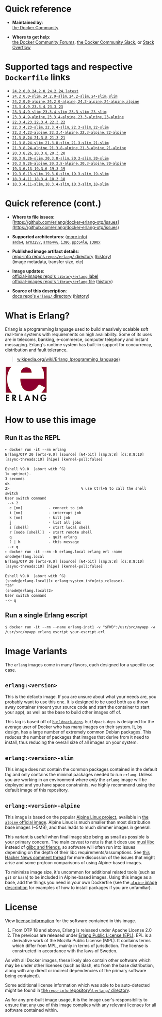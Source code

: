 <!--

********************************************************************************

WARNING:

    DO NOT EDIT "erlang/README.md"

    IT IS AUTO-GENERATED

    (from the other files in "erlang/" combined with a set of templates)

********************************************************************************

-->

# Quick reference

-	**Maintained by**:  
	[the Docker Community](https://github.com/erlang/docker-erlang-otp)

-	**Where to get help**:  
	[the Docker Community Forums](https://forums.docker.com/), [the Docker Community Slack](https://dockr.ly/slack), or [Stack Overflow](https://stackoverflow.com/search?tab=newest&q=docker)

# Supported tags and respective `Dockerfile` links

-	[`24.2.0.0`, `24.2.0`, `24.2`, `24`, `latest`](https://github.com/erlang/docker-erlang-otp/blob/407af60a4c9632099089ec32d6130d409cd39a25/24/Dockerfile)
-	[`24.2.0.0-slim`, `24.2.0-slim`, `24.2-slim`, `24-slim`, `slim`](https://github.com/erlang/docker-erlang-otp/blob/407af60a4c9632099089ec32d6130d409cd39a25/24/slim/Dockerfile)
-	[`24.2.0.0-alpine`, `24.2.0-alpine`, `24.2-alpine`, `24-alpine`, `alpine`](https://github.com/erlang/docker-erlang-otp/blob/407af60a4c9632099089ec32d6130d409cd39a25/24/alpine/Dockerfile)
-	[`23.3.4.9`, `23.3.4`, `23.3`, `23`](https://github.com/erlang/docker-erlang-otp/blob/4da7ece7ee92c265d5ae87d97686029fd070f319/23/Dockerfile)
-	[`23.3.4.9-slim`, `23.3.4-slim`, `23.3-slim`, `23-slim`](https://github.com/erlang/docker-erlang-otp/blob/4da7ece7ee92c265d5ae87d97686029fd070f319/23/slim/Dockerfile)
-	[`23.3.4.9-alpine`, `23.3.4-alpine`, `23.3-alpine`, `23-alpine`](https://github.com/erlang/docker-erlang-otp/blob/4da7ece7ee92c265d5ae87d97686029fd070f319/23/alpine/Dockerfile)
-	[`22.3.4.23`, `22.3.4`, `22.3`, `22`](https://github.com/erlang/docker-erlang-otp/blob/4da7ece7ee92c265d5ae87d97686029fd070f319/22/Dockerfile)
-	[`22.3.4.23-slim`, `22.3.4-slim`, `22.3-slim`, `22-slim`](https://github.com/erlang/docker-erlang-otp/blob/4da7ece7ee92c265d5ae87d97686029fd070f319/22/slim/Dockerfile)
-	[`22.3.4.23-alpine`, `22.3.4-alpine`, `22.3-alpine`, `22-alpine`](https://github.com/erlang/docker-erlang-otp/blob/4da7ece7ee92c265d5ae87d97686029fd070f319/22/alpine/Dockerfile)
-	[`21.3.8.24`, `21.3.8`, `21.3`, `21`](https://github.com/erlang/docker-erlang-otp/blob/563db88eea30a7ae5bc5aea6643b6b186a555c35/21/Dockerfile)
-	[`21.3.8.24-slim`, `21.3.8-slim`, `21.3-slim`, `21-slim`](https://github.com/erlang/docker-erlang-otp/blob/563db88eea30a7ae5bc5aea6643b6b186a555c35/21/slim/Dockerfile)
-	[`21.3.8.24-alpine`, `21.3.8-alpine`, `21.3-alpine`, `21-alpine`](https://github.com/erlang/docker-erlang-otp/blob/563db88eea30a7ae5bc5aea6643b6b186a555c35/21/alpine/Dockerfile)
-	[`20.3.8.26`, `20.3.8`, `20.3`, `20`](https://github.com/erlang/docker-erlang-otp/blob/abfd637ea53fff8814eee01f865a88d8b4c21c57/20/Dockerfile)
-	[`20.3.8.26-slim`, `20.3.8-slim`, `20.3-slim`, `20-slim`](https://github.com/erlang/docker-erlang-otp/blob/84d8c156c9b582708c69107131834dc7fc61c0c4/20/slim/Dockerfile)
-	[`20.3.8.26-alpine`, `20.3.8-alpine`, `20.3-alpine`, `20-alpine`](https://github.com/erlang/docker-erlang-otp/blob/abfd637ea53fff8814eee01f865a88d8b4c21c57/20/alpine/Dockerfile)
-	[`19.3.6.13`, `19.3.6`, `19.3`, `19`](https://github.com/erlang/docker-erlang-otp/blob/abfd637ea53fff8814eee01f865a88d8b4c21c57/19/Dockerfile)
-	[`19.3.6.13-slim`, `19.3.6-slim`, `19.3-slim`, `19-slim`](https://github.com/erlang/docker-erlang-otp/blob/84d8c156c9b582708c69107131834dc7fc61c0c4/19/slim/Dockerfile)
-	[`18.3.4.11`, `18.3.4`, `18.3`, `18`](https://github.com/erlang/docker-erlang-otp/blob/e91894d9d9c3651382834b77978a05fa057338fb/18/Dockerfile)
-	[`18.3.4.11-slim`, `18.3.4-slim`, `18.3-slim`, `18-slim`](https://github.com/erlang/docker-erlang-otp/blob/e91894d9d9c3651382834b77978a05fa057338fb/18/slim/Dockerfile)

# Quick reference (cont.)

-	**Where to file issues**:  
	[https://github.com/erlang/docker-erlang-otp/issues](https://github.com/erlang/docker-erlang-otp/issues)

-	**Supported architectures**: ([more info](https://github.com/docker-library/official-images#architectures-other-than-amd64))  
	[`amd64`](https://hub.docker.com/r/amd64/erlang/), [`arm32v7`](https://hub.docker.com/r/arm32v7/erlang/), [`arm64v8`](https://hub.docker.com/r/arm64v8/erlang/), [`i386`](https://hub.docker.com/r/i386/erlang/), [`ppc64le`](https://hub.docker.com/r/ppc64le/erlang/), [`s390x`](https://hub.docker.com/r/s390x/erlang/)

-	**Published image artifact details**:  
	[repo-info repo's `repos/erlang/` directory](https://github.com/docker-library/repo-info/blob/master/repos/erlang) ([history](https://github.com/docker-library/repo-info/commits/master/repos/erlang))  
	(image metadata, transfer size, etc)

-	**Image updates**:  
	[official-images repo's `library/erlang` label](https://github.com/docker-library/official-images/issues?q=label%3Alibrary%2Ferlang)  
	[official-images repo's `library/erlang` file](https://github.com/docker-library/official-images/blob/master/library/erlang) ([history](https://github.com/docker-library/official-images/commits/master/library/erlang))

-	**Source of this description**:  
	[docs repo's `erlang/` directory](https://github.com/docker-library/docs/tree/master/erlang) ([history](https://github.com/docker-library/docs/commits/master/erlang))

# What is Erlang?

Erlang is a programming language used to build massively scalable soft real-time systems with requirements on high availability. Some of its uses are in telecoms, banking, e-commerce, computer telephony and instant messaging. Erlang's runtime system has built-in support for concurrency, distribution and fault tolerance.

> [wikipedia.org/wiki/Erlang_(programming_language)](https://en.wikipedia.org/wiki/Erlang_%28programming_language%29)

![logo](https://raw.githubusercontent.com/docker-library/docs/4144083772e02655d41aa10d6467aaf1e99fa77b/erlang/logo.png)

# How to use this image

## Run it as the REPL

```console
➸ docker run -it --rm erlang
Erlang/OTP 20 [erts-9.0] [source] [64-bit] [smp:8:8] [ds:8:8:10] [async-threads:10] [hipe] [kernel-poll:false]

Eshell V9.0  (abort with ^G)
1> uptime().
3 seconds
ok
2>                                 % use Ctrl+G to call the shell switch
User switch command
 --> ?
  c [nn]            - connect to job
  i [nn]            - interrupt job
  k [nn]            - kill job
  j                 - list all jobs
  s [shell]         - start local shell
  r [node [shell]]  - start remote shell
  q                 - quit erlang
  ? | h             - this message
 --> q
➸ docker run -it --rm -h erlang.local erlang erl -name snode@erlang.local
Erlang/OTP 20 [erts-9.0] [source] [64-bit] [smp:8:8] [ds:8:8:10] [async-threads:10] [hipe] [kernel-poll:false]

Eshell V9.0  (abort with ^G)
(snode@erlang.local)1> erlang:system_info(otp_release).
"20"
(snode@erlang.local)2>
User switch command
--> q
```

## Run a single Erlang escript

```console
$ docker run -it --rm --name erlang-inst1 -v "$PWD":/usr/src/myapp -w /usr/src/myapp erlang escript your-escript.erl
```

# Image Variants

The `erlang` images come in many flavors, each designed for a specific use case.

## `erlang:<version>`

This is the defacto image. If you are unsure about what your needs are, you probably want to use this one. It is designed to be used both as a throw away container (mount your source code and start the container to start your app), as well as the base to build other images off of.

This tag is based off of [`buildpack-deps`](https://hub.docker.com/_/buildpack-deps/). `buildpack-deps` is designed for the average user of Docker who has many images on their system. It, by design, has a large number of extremely common Debian packages. This reduces the number of packages that images that derive from it need to install, thus reducing the overall size of all images on your system.

## `erlang:<version>-slim`

This image does not contain the common packages contained in the default tag and only contains the minimal packages needed to run `erlang`. Unless you are working in an environment where *only* the `erlang` image will be deployed and you have space constraints, we highly recommend using the default image of this repository.

## `erlang:<version>-alpine`

This image is based on the popular [Alpine Linux project](https://alpinelinux.org), available in [the `alpine` official image](https://hub.docker.com/_/alpine). Alpine Linux is much smaller than most distribution base images (~5MB), and thus leads to much slimmer images in general.

This variant is useful when final image size being as small as possible is your primary concern. The main caveat to note is that it does use [musl libc](https://musl.libc.org) instead of [glibc and friends](https://www.etalabs.net/compare_libcs.html), so software will often run into issues depending on the depth of their libc requirements/assumptions. See [this Hacker News comment thread](https://news.ycombinator.com/item?id=10782897) for more discussion of the issues that might arise and some pro/con comparisons of using Alpine-based images.

To minimize image size, it's uncommon for additional related tools (such as `git` or `bash`) to be included in Alpine-based images. Using this image as a base, add the things you need in your own Dockerfile (see the [`alpine` image description](https://hub.docker.com/_/alpine/) for examples of how to install packages if you are unfamiliar).

# License

View [license information](http://www.erlang.org/about.html) for the software contained in this image.

1.	From OTP 18 and above, Erlang is released under Apache License 2.0
2.	The previous are released under [Erlang Public License (EPL)](http://www.erlang.org/EPLICENSE). EPL is a derivative work of the Mozilla Public License (MPL). It contains terms which differ from MPL, mainly in terms of jurisdiction. The license is constructed in accordance with the laws of Sweden.

As with all Docker images, these likely also contain other software which may be under other licenses (such as Bash, etc from the base distribution, along with any direct or indirect dependencies of the primary software being contained).

Some additional license information which was able to be auto-detected might be found in [the `repo-info` repository's `erlang/` directory](https://github.com/docker-library/repo-info/tree/master/repos/erlang).

As for any pre-built image usage, it is the image user's responsibility to ensure that any use of this image complies with any relevant licenses for all software contained within.
